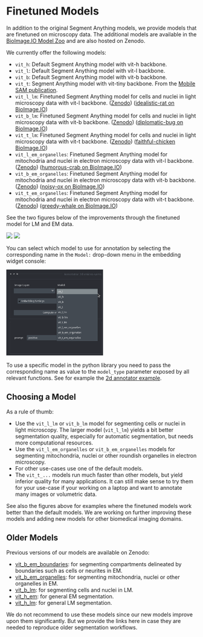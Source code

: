 # Finetuned Models

In addition to the original Segment Anything models, we provide models that are finetuned on microscopy data.
The additional models are available in the [BioImage.IO Model Zoo](https://bioimage.io/#/) and are also hosted on Zenodo.

We currently offer the following models:

- `vit_h`: Default Segment Anything model with vit-h backbone.
- `vit_l`: Default Segment Anything model with vit-l backbone.
- `vit_b`: Default Segment Anything model with vit-b backbone.
- `vit_t`: Segment Anything model with vit-tiny backbone. From the [Mobile SAM publication](https://arxiv.org/abs/2306.14289).
- `vit_l_lm`: Finetuned Segment Anything model for cells and nuclei in light microscopy data with vit-l backbone. ([Zenodo](TODO)) ([idealistic-rat on BioImage.IO](TODO))
- `vit_b_lm`: Finetuned Segment Anything model for cells and nuclei in light microscopy data with vit-b backbone. ([Zenodo](https://zenodo.org/doi/10.5281/zenodo.11103797)) ([diplomatic-bug on BioImage.IO](TODO))
- `vit_t_lm`: Finetuned Segment Anything model for cells and nuclei in light microscopy data with vit-t backbone. ([Zenodo](TODO)) ([faithful-chicken BioImage.IO](TODO))
- `vit_l_em_organelles`: Finetuned Segment Anything model for mitochodria and nuclei in electron microscopy data with vit-l backbone. ([Zenodo](TODO)) ([humorous-crab on BioImage.IO](TODO))
- `vit_b_em_organelles`: Finetuned Segment Anything model for mitochodria and nuclei in electron microscopy data with vit-b backbone. ([Zenodo](TODO)) ([noisy-ox on BioImage.IO](TODO))
- `vit_t_em_organelles`: Finetuned Segment Anything model for mitochodria and nuclei in electron microscopy data with vit-t backbone. ([Zenodo](TODO)) ([greedy-whale on BioImage.IO](https://doi.org/10.5281/zenodo.11110950))

See the two figures below of the improvements through the finetuned model for LM and EM data. 

<img src="https://raw.githubusercontent.com/computational-cell-analytics/micro-sam/master/doc/images/lm_comparison.png" width="768">

<img src="https://raw.githubusercontent.com/computational-cell-analytics/micro-sam/master/doc/images/em_comparison.png" width="768">

You can select which model to use for annotation by selecting the corresponding name in the `Model:` drop-down menu in the embedding widget console:

<img src="https://raw.githubusercontent.com/computational-cell-analytics/micro-sam/master/doc/images/model-type-selector.png" width="256">

To use a specific model in the python library you need to pass the corresponding name as value to the `model_type` parameter exposed by all relevant functions.
See for example the [2d annotator example](https://github.com/computational-cell-analytics/micro-sam/blob/master/examples/annotator_2d.py#L62).


## Choosing a Model 

As a rule of thumb:
- Use the `vit_l_lm` or `vit_b_lm` model for segmenting cells or nuclei in light microscopy. The larger model (`vit_l_lm`) yields a bit better segmentation quality, especially for automatic segmentation, but needs more computational resources.
- Use the `vit_l_em_organelles` or `vit_b_em_organelles` models for segmenting mitochondria, nuclei or other  roundish organelles in electron microscopy.
- For other use-cases use one of the default models.
- The `vit_t_...` models run much faster than other models, but yield inferior quality for many applications. It can still make sense to try them for your use-case if your working on a laptop and want to annotate many images or volumetric data. 

See also the figures above for examples where the finetuned models work better than the default models.
We are working on further improving these models and adding new models for other biomedical imaging domains.


## Older Models

Previous versions of our models are available on Zenodo:
- [vit_b_em_boundaries](https://zenodo.org/records/10524894): for segmenting compartments delineated by boundaries such as cells or neurites in EM.
- [vit_b_em_organelles](https://zenodo.org/records/10524828): for segmenting mitochondria, nuclei or other organelles in EM.
- [vit_b_lm](https://zenodo.org/records/10524791): for segmenting cells and nuclei in LM.
- [vit_h_em](https://zenodo.org/records/8250291): for general EM segmentation.
- [vit_h_lm](https://zenodo.org/records/8250299): for general LM segmentation.

We do not recommend to use these models since our new models improve upon them significantly. But we provide the links here in case they are needed to reproduce older segmentation workflows.
